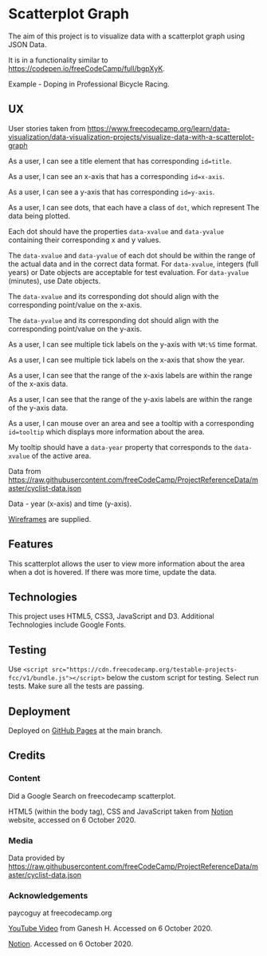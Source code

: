 # Scatterplot Graph

The aim of this project is to visualize data with a scatterplot graph using JSON Data.

It is in a functionality similar to https://codepen.io/freeCodeCamp/full/bgpXyK.

Example - Doping in Professional Bicycle Racing.

## UX

User stories taken from https://www.freecodecamp.org/learn/data-visualization/data-visualization-projects/visualize-data-with-a-scatterplot-graph

As a user, I can see a title element that has corresponding `id=title`.

As a user, I can see an x-axis that has a corresponding `id=x-axis`.

As a user, I can see a y-axis that has corresponding `id=y-axis`.

As a user, I can see dots, that each have a class of `dot`, which represent The
data being plotted.

Each dot should have the properties `data-xvalue` and `data-yvalue` containing their
corresponding x and y values.

The `data-xvalue` and `data-yvalue` of each dot should be within the range of
the actual data and in the correct data format.  For `data-xvalue`, integers
(full years) or Date objects are acceptable for test evaluation.  For `data-yvalue`
(minutes), use Date objects.

The `data-xvalue` and its corresponding dot should align with the corresponding
point/value on the x-axis.

The `data-yvalue` and its corresponding dot should align with the corresponding
point/value on the y-axis.

As a user, I can see multiple tick labels on the y-axis with `%M:%S` time format.

As a user, I can see multiple tick labels on the x-axis that show the year.

As a user, I can see that the range of the x-axis labels are within the range of
the x-axis data.

As a user, I can see that the range of the y-axis labels are within the range of
the y-axis data.

As a user, I can mouse over an area and see a tooltip with a corresponding 
`id=tooltip` which displays more information about the area.

My tooltip should have a `data-year` property that corresponds to the `data-xvalue`
of the active area.

Data from https://raw.githubusercontent.com/freeCodeCamp/ProjectReferenceData/master/cyclist-data.json

Data - year (x-axis) and time (y-axis).

[Wireframes](wireframes/wireframe-scatterplot-graph) are supplied.

## Features

This scatterplot allows the user to view more information about the area when a dot is hovered.  If there was more time, update the data.

## Technologies

This project uses HTML5, CSS3, JavaScript and D3.  Additional Technologies include Google Fonts.

## Testing

Use `<script src="https://cdn.freecodecamp.org/testable-projects-fcc/v1/bundle.js"></script>`
below the custom script for testing.  Select run tests.  Make sure all the tests are passing.

## Deployment

Deployed on [GitHub Pages](https://derektypist.github.io/scatterplot-graph) at the
main branch.

## Credits

### Content

Did a Google Search on freecodecamp scatterplot.

HTML5 (within the body tag), CSS and JavaScript taken from [Notion](https://www.notion.so/Visualize-Data-with-a-Scatterplot-Graph-f3b277dc35294accb4d42a0358b92009)
website, accessed on 6 October 2020.

### Media

Data provided by https://raw.githubusercontent.com/freeCodeCamp/ProjectReferenceData/master/cyclist-data.json

### Acknowledgements

paycoguy at freecodecamp.org

[YouTube Video](https://www.youtube.com/watch?v=OvtT4X2L9Fo) from Ganesh H.  Accessed on 6 October 2020.

[Notion](https://www.notion.so/Visualize-Data-with-a-Scatterplot-Graph-f3b277dc35294accb4d42a0358b92009).  Accessed
on 6 October 2020.





